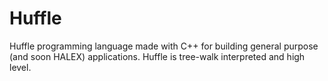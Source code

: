 # Huffle

Huffle programming language made with C++ for building general purpose (and soon HALEX) applications. Huffle is tree-walk interpreted and high level. 
